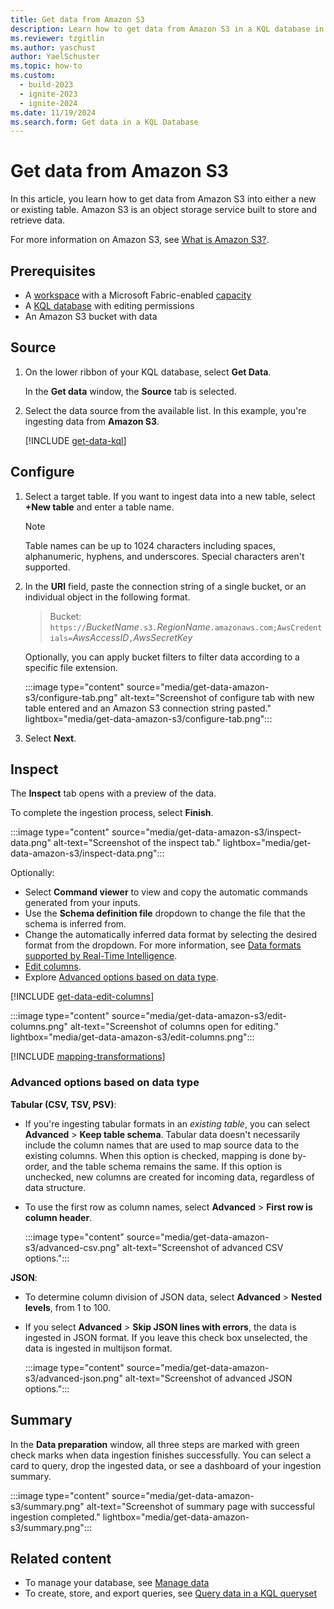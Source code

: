 ```yaml
---
title: Get data from Amazon S3
description: Learn how to get data from Amazon S3 in a KQL database in Real-Time Intelligence.
ms.reviewer: tzgitlin
ms.author: yaschust
author: YaelSchuster
ms.topic: how-to
ms.custom:
  - build-2023
  - ignite-2023
  - ignite-2024
ms.date: 11/19/2024
ms.search.form: Get data in a KQL Database
---
```

# Get data from Amazon S3

In this article, you learn how to get data from Amazon S3 into either a new or existing table. Amazon S3 is an object storage service built to store and retrieve data.

For more information on Amazon S3, see [What is Amazon S3?](https://docs.aws.amazon.com/AmazonS3/latest/userguide/Welcome.html).

## Prerequisites

* A [workspace](../get-started/create-workspaces.md) with a Microsoft Fabric-enabled [capacity](../enterprise/licenses.md#capacity)
* A [KQL database](create-database.md) with editing permissions
* An Amazon S3 bucket with data

## Source

1. On the lower ribbon of your KQL database, select **Get Data**.

    In the **Get data** window, the **Source** tab is selected.

1. Select the data source from the available list. In this example, you're ingesting data from **Amazon S3**.

    [!INCLUDE [get-data-kql](includes/get-data-kql.md)]

## Configure

1. Select a target table. If you want to ingest data into a new table, select **+New table** and enter a table name.

    > [!NOTE]
    > Table names can be up to 1024 characters including spaces, alphanumeric, hyphens, and underscores. Special characters aren't supported.

1. In the **URI** field, paste the connection string of a single bucket, or an individual object in the following format.

    > Bucket: `https://`*BucketName*`.s3.`*RegionName*`.amazonaws.com;AwsCredentials=`*AwsAccessID*`,`*AwsSecretKey*

    Optionally, you can apply bucket filters to filter data according to a specific file extension.

    :::image type="content" source="media/get-data-amazon-s3/configure-tab.png" alt-text="Screenshot of configure tab with new table entered and an Amazon S3 connection string pasted." lightbox="media/get-data-amazon-s3/configure-tab.png":::

1. Select **Next**.

## Inspect

The **Inspect** tab opens with a preview of the data.

To complete the ingestion process, select **Finish**.

:::image type="content" source="media/get-data-amazon-s3/inspect-data.png" alt-text="Screenshot of the inspect tab." lightbox="media/get-data-amazon-s3/inspect-data.png":::

Optionally:

* Select **Command viewer** to view and copy the automatic commands generated from your inputs.
* Use the **Schema definition file** dropdown to change the file that the schema is inferred from.
* Change the automatically inferred data format by selecting the desired format from the dropdown. For more information, see [Data formats supported by Real-Time Intelligence](ingestion-supported-formats.md).
* [Edit columns](#edit-columns).
* Explore [Advanced options based on data type](#advanced-options-based-on-data-type).

[!INCLUDE [get-data-edit-columns](includes/get-data-edit-columns.md)]

:::image type="content" source="media/get-data-amazon-s3/edit-columns.png" alt-text="Screenshot of columns open for editing." lightbox="media/get-data-amazon-s3/edit-columns.png":::

[!INCLUDE [mapping-transformations](includes/mapping-transformations.md)]

### Advanced options based on data type

**Tabular (CSV, TSV, PSV)**:

* If you're ingesting tabular formats in an *existing table*, you can select **Advanced** > **Keep table schema**. Tabular data doesn't necessarily include the column names that are used to map source data to the existing columns. When this option is checked, mapping is done by-order, and the table schema remains the same. If this option is unchecked, new columns are created for incoming data, regardless of data structure.
* To use the first row as column names, select  **Advanced** > **First row is column header**.

    :::image type="content" source="media/get-data-amazon-s3/advanced-csv.png" alt-text="Screenshot of advanced CSV options.":::

**JSON**:

* To determine column division of JSON data, select **Advanced** > **Nested levels**, from 1 to 100.
* If you select **Advanced** > **Skip JSON lines with errors**, the data is ingested in JSON format. If you leave this check box unselected, the data is ingested in multijson format.

    :::image type="content" source="media/get-data-amazon-s3/advanced-json.png" alt-text="Screenshot of advanced JSON options.":::

## Summary

In the **Data preparation** window, all three steps are marked with green check marks when data ingestion finishes successfully. You can select a card to query, drop the ingested data, or see a dashboard of your ingestion summary.

:::image type="content" source="media/get-data-amazon-s3/summary.png" alt-text="Screenshot of summary page with successful ingestion completed." lightbox="media/get-data-amazon-s3/summary.png":::

## Related content

* To manage your database, see [Manage data](data-management.md)
* To create, store, and export queries, see [Query data in a KQL queryset](kusto-query-set.md)
